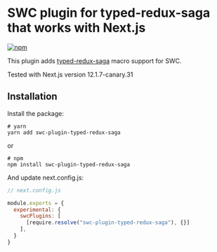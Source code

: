 # SWC plugin for typed-redux-saga that works with Next.js

[![npm](https://img.shields.io/npm/v/swc-plugin-typed-redux-saga.svg)](https://www.npmjs.com/package/swc-plugin-typed-redux-saga)

This plugin adds [typed-redux-saga](https://github.com/agiledigital/typed-redux-saga) macro support for SWC.

Tested with Next.js version 12.1.7-canary.31


## Installation

Install the package:

```
# yarn
yarn add swc-plugin-typed-redux-saga
```

or

```
# npm
npm install swc-plugin-typed-redux-saga
```

And update next.config.js:


```javascript
// next.config.js

module.exports = {
  experimental: {
    swcPlugins: [
      [require.resolve("swc-plugin-typed-redux-saga"), {}]
    ],
  }
}

```